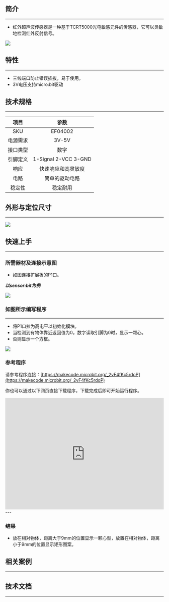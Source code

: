 ## 简介
---
- 红外超声波传感器是一种基于TCRT5000光电敏感元件的传感器，它可以灵敏地检测红外反射信号。

 ![](https://i.imgur.com/H1J5LWu.jpg)

## 特性
---
- 三线端口防止错误插拔，易于使用。
-  3V电压支持micro:bit驱动

## 技术规格
---
项目 | 参数 
:-: | :-: 
SKU|EF04002
电源需求|3V-5V
接口类型|数字
引脚定义|1-Signal 2-VCC 3-GND
响应|快速响应和高灵敏度
电路|简单的驱动电路
稳定性|稳定耐用

## 外形与定位尺寸
---

 ![](https://i.imgur.com/ktk6q7u.png)

## 快速上手
---
### 所需器材及连接示意图
- 如图连接扩展板的P1口。

***以sensor:bit为例***

 ![](https://i.imgur.com/md29vd4.png)

### 如图所示编写程序
---
- 将P1口拉为高电平以初始化模块。
- 当检测到有物体靠近返回值为0，数字读取引脚为0时，显示一颗心。
- 否则显示一个方框。

 ![](https://i.imgur.com/99rRrZp.png)

### 参考程序

请参考程序连接：[https://makecode.microbit.org/_2vF4fKc5rdoP](https://makecode.microbit.org/_2vF4fKc5rdoP)

你也可以通过以下网页直接下载程序，下载完成后即可开始运行程序。

<div style="position:relative;height:0;padding-bottom:70%;overflow:hidden;"><iframe style="position:absolute;top:0;left:0;width:100%;height:100%;" src="https://makecode.microbit.org/#pub:_2vF4fKc5rdoP" frameborder="0" sandbox="allow-popups allow-forms allow-scripts allow-same-origin"></iframe></div>  
---

### 结果
- 放在相对物体，距离大于9mm的位置显示一颗心型，放置在相对物体，距离小于9mm的位置显示矩形图案。

## 相关案例
---


## 技术文档
---
